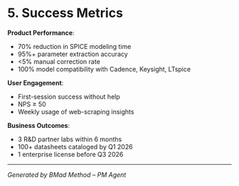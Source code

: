 # 5. Success Metrics

**Product Performance**:
- 70% reduction in SPICE modeling time
- 95%+ parameter extraction accuracy
- <5% manual correction rate
- 100% model compatibility with Cadence, Keysight, LTspice

**User Engagement**:
- First-session success without help
- NPS ≥ 50
- Weekly usage of web-scraping insights

**Business Outcomes**:
- 3 R&D partner labs within 6 months
- 100+ datasheets cataloged by Q1 2026
- 1 enterprise license before Q3 2026

---

*Generated by BMad Method – PM Agent*
